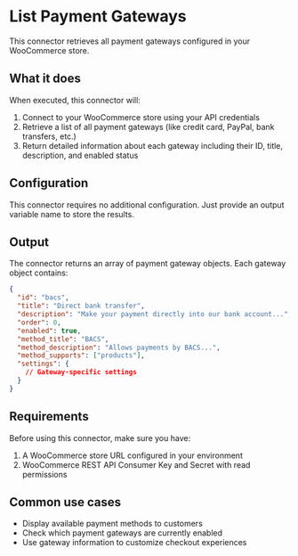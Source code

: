 # List Payment Gateways

This connector retrieves all payment gateways configured in your WooCommerce store.

## What it does

When executed, this connector will:
1. Connect to your WooCommerce store using your API credentials
2. Retrieve a list of all payment gateways (like credit card, PayPal, bank transfers, etc.)
3. Return detailed information about each gateway including their ID, title, description, and enabled status

## Configuration

This connector requires no additional configuration. Just provide an output variable name to store the results.

## Output

The connector returns an array of payment gateway objects. Each gateway object contains:

```json
{
  "id": "bacs",
  "title": "Direct bank transfer",
  "description": "Make your payment directly into our bank account...",
  "order": 0,
  "enabled": true,
  "method_title": "BACS",
  "method_description": "Allows payments by BACS...",
  "method_supports": ["products"],
  "settings": {
    // Gateway-specific settings
  }
}
```

## Requirements

Before using this connector, make sure you have:
1. A WooCommerce store URL configured in your environment
2. WooCommerce REST API Consumer Key and Secret with read permissions

## Common use cases

- Display available payment methods to customers
- Check which payment gateways are currently enabled
- Use gateway information to customize checkout experiences